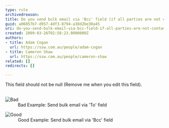 ```yaml
---
type: rule
archivedreason: 
title: Do you send bulk email via 'Bcc' field (if all parties are not contacts of each other)?
guid: a06057b7-d957-4df3-8794-a38d2be30a45
uri: do-you-send-bulk-email-via-bcc-field-if-all-parties-are-not-contacts-of-each-other
created: 2009-03-26T02:58:23.0000000Z
authors:
- title: Adam Cogan
  url: https://ssw.com.au/people/adam-cogan
- title: Cameron Shaw
  url: https://ssw.com.au/people/cameron-shaw
related: []
redirects: []

---
```



This field should not be null (Remove me when you edit this field).
<br><excerpt class='endintro'></excerpt><br>
<dl class="badImage">
<dt><img style="border-right&#58;0px solid;border-top&#58;0px solid;border-left&#58;0px solid;border-bottom&#58;0px solid;" alt="Bad" src="/Standards/Communication/RulesToBetterEmail/PublishingImages/better_emails_bulk_to.jpg" border="0" /> 
<dd>Bad Example&#58; Send bulk email via 'To' field </dd></dl>
<dl class="goodImage">
<dt><img style="border-right&#58;0px solid;border-top&#58;0px solid;border-left&#58;0px solid;border-bottom&#58;0px solid;" alt="Good" src="/Standards/Communication/RulesToBetterEmail/PublishingImages/better_emails_bulk_bcc.JPG" border="0" /> 
<dd>Good Example&#58; Send bulk email via 'Bcc' field </dd></dl>


